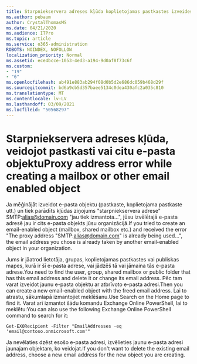 ```yaml
---
title: Starpniekservera adreses kļūda koplietojamas pastkastes izveides laikā
ms.author: pebaum
author: CrystalThomasMS
ms.date: 04/21/2020
ms.audience: ITPro
ms.topic: article
ms.service: o365-administration
ROBOTS: NOINDEX, NOFOLLOW
localization_priority: Normal
ms.assetid: ece4bcce-1053-4ed3-a194-9d0af8f73c6f
ms.custom:
- "19"
- "6"
ms.openlocfilehash: ab491e883ab294f08d0b5d2e686dc059b468d29f
ms.sourcegitcommit: bd6a9cb5d357baee5134c0dea430afc2a035c810
ms.translationtype: MT
ms.contentlocale: lv-LV
ms.lasthandoff: 03/09/2021
ms.locfileid: "50568297"
---
```

# <a name="proxy-address-error-while-creating-a-mailbox-or-other-email-enabled-object"></a><span data-ttu-id="17526-102">Starpniekservera adreses kļūda, veidojot pastkasti vai citu e-pasta objektu</span><span class="sxs-lookup"><span data-stu-id="17526-102">Proxy address error while creating a mailbox or other email enabled object</span></span>

<span data-ttu-id="17526-103">Ja mēģinājāt izveidot e-pasta objektu (pastkaste, koplietojama pastkaste utt.) un tiek parādīts kļūdas ziņojums "starpniekservera adrese" SMTP:alias@domain.com "jau tiek izmantota...", jūsu izvēlētajā e-pasta adresē jau ir cits e-pasta objekts jūsu organizācijā.</span><span class="sxs-lookup"><span data-stu-id="17526-103">If you tried to create an email-enabled object (mailbox, shared mailbox etc.) and received the error "The proxy address "SMTP:alias@domain.com" is already being used…", the email address you chose is already taken by another email-enabled object in your organization.</span></span>
  
<span data-ttu-id="17526-104">Jums ir jāatrod lietotāja, grupas, koplietojamas pastkastes vai publiskas mapes, kurā ir šī e-pasta adrese, vai jādzēš tā vai jāmaina tās e-pasta adrese.</span><span class="sxs-lookup"><span data-stu-id="17526-104">You need to find the user, group, shared mailbox or public folder that has this email address and delete it or change its email address.</span></span> <span data-ttu-id="17526-105">Pēc tam varat izveidot jaunu e-pasta objektu ar atbrīvoto e-pasta adresi.</span><span class="sxs-lookup"><span data-stu-id="17526-105">Then you can create a new email-enabled object with the freed email address.</span></span> <span data-ttu-id="17526-106">Lai to atrastu, sākumlapā izmantojiet meklēšanu.</span><span class="sxs-lookup"><span data-stu-id="17526-106">Use Search on the Home page to find it.</span></span> <span data-ttu-id="17526-107">Varat arī izmantot šādu komandu Exchange Online PowerShell, lai to meklētu:</span><span class="sxs-lookup"><span data-stu-id="17526-107">You can also use the following Exchange Online PowerShell command to search for it:</span></span>

`
    Get-EXORecipient -Filter "EmailAddresses -eq 'email@contoso.onmicrosoft.com'"
`
  
<span data-ttu-id="17526-108">Ja nevēlaties dzēst esošo e-pasta adresi, izvēlieties jaunu e-pasta adresi jaunajam objektam, ko veidojat.</span><span class="sxs-lookup"><span data-stu-id="17526-108">If you don't want to delete the existing email address, choose a new email address for the new object you are creating.</span></span>
  